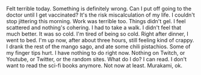 Felt terrible today. Something is definitely wrong. Can I put off going to the doctor until I get vaccinated? It's the risk miscalculation of my life. I couldn't stop jittering this morning. Work was terrible too. Things didn't gel. I feel scattered and nothing's cohering. I had to take a walk. I didn't feel that much better. It was so cold. I'm tired of being so cold. Right after dinner, I went to bed. I'm up now, after about three hours, still feeling kind of crappy. I drank the rest of the mango sago, and ate some chili pistachios. Some of my finger tips hurt. I have nothing to do right now. Nothing on Twitch, or Youtube, or Twitter, or the random sites. What do I do? I can read. I don't want to read the sci-fi books anymore. Not now at least. Murakami, ok.

